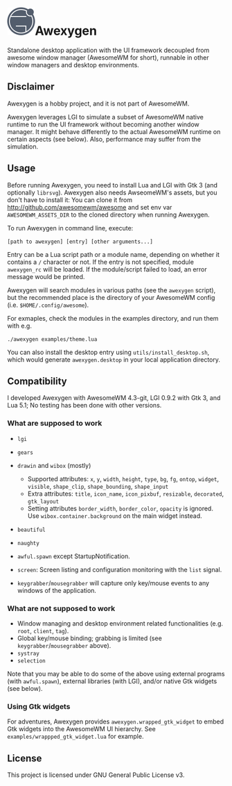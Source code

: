 # <img src="icon.svg" alt="Awexygen icon" width="64"/>Awexygen

Standalone desktop application with the UI framework decoupled from awesome window manager (AwesomeWM for short), runnable in other window managers and desktop environments.

## Disclaimer

Awexygen is a hobby project, and it is not part of AwesomeWM.

Awexygen leverages LGI to simulate a subset of AwesomeWM native runtime to run the UI framework without becoming another window manager.
It might behave differently to the actual AwesomeWM runtime on certain aspects (see below).
Also, performance may suffer from the simulation.

## Usage

Before running Awexygen, you need to install Lua and LGI with Gtk 3 (and optionally `librsvg`).
Awexygen also needs AwseomeWM's assets, but you don't have to install it:
You can clone it from http://github.com/awesomewm/awesome and set env var `AWESOMEWM_ASSETS_DIR` to the cloned directory when running Awexygen.

To run Awexygen in command line, execute:
```
[path to awexygen] [entry] [other arguments...]
```

Entry can be a Lua script path or a module name, depending on whether it contains a `/` character or not.
If the entry is not specified, module `awexygen_rc` will be loaded. If the module/script failed to load, an error message would be printed.

Awexygen will search modules in various paths (see the `awexygen` script), but the recommended place is the directory of your AwesomeWM config (i.e. `$HOME/.config/awesome`).

For exmaples, check the modules in the examples directory, and run them with e.g.
```
./awexygen examples/theme.lua
```

You can also install the desktop entry using `utils/install_desktop.sh`, which would generate `awexygen.desktop` in your local application directory.

## Compatibility

I developed Awexygen with AwesomeWM 4.3-git, LGI 0.9.2 with Gtk 3, and Lua 5.1; No testing has been done with other versions.

### What are supposed to work

  - `lgi`
  - `gears`
  - `drawin` and `wibox` (mostly)

    - Supported attributes:
      `x`, `y`, `width`, `height`, `type`,
      `bg`, `fg`, `ontop`, `widget`, `visible`,
      `shape_clip`, `shape_bounding`, `shape_input`
    - Extra attributes: `title`, `icon_name`, `icon_pixbuf`, `resizable`, `decorated`, `gtk_layout`
    - Setting attributes `border_width`, `border_color`, `opacity` is ignored.
      Use `wibox.container.background` on the main widget instead.

  - `beautiful`
  - `naughty`
  - `awful.spawn` except StartupNotification.
  - `screen`: Screen listing and configuration monitoring with the `list` signal.
  - `keygrabber`/`mousegrabber` will capture only key/mouse events to any windows of the application.

### What are not supposed to work

  - Window managing and desktop environment related functionalities (e.g. `root`, `client`, `tag`).
  - Global key/mouse binding; grabbing is limited (see `keygrabber`/`mousegrabber` above).
  - `systray`
  - `selection`

Note that you may be able to do some of the above using external programs (with `awful.spawn`), external libraries (with LGI), and/or native Gtk widgets (see below).

### Using Gtk widgets

For adventures, Awexygen provides `awexygen.wrapped_gtk_widget` to embed Gtk widgets into the AwesomeWM UI hierarchy.
See `examples/wrappped_gtk_widget.lua` for example.

## License

This project is licensed under GNU General Public License v3.
